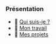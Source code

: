 ### Présentation

+ 👨 [Qui suis-je ?](https://jasonchampagne.fr/bio)
+ 🏢 [Mon travail](https://jasonchampagne.fr/travail)
+ 💙 [Mes projets](https://jasonchampagne.fr/projets)
